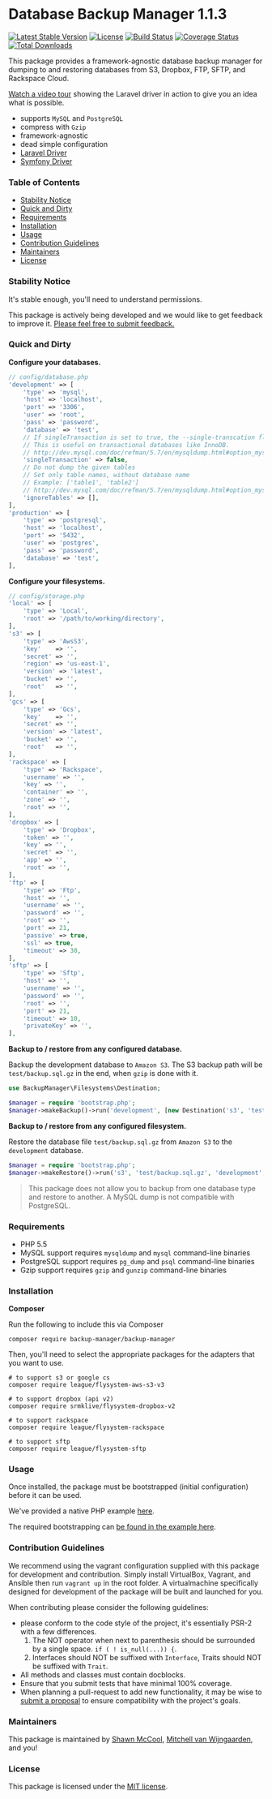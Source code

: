 # Database Backup Manager 1.1.3

[![Latest Stable Version](https://poser.pugx.org/backup-manager/backup-manager/version.png)](https://packagist.org/packages/backup-manager/backup-manager)
[![License](https://poser.pugx.org/backup-manager/backup-manager/license.png)](https://packagist.org/packages/backup-manager/backup-manager)
[![Build Status](https://travis-ci.org/backup-manager/backup-manager.svg?branch=master)](https://travis-ci.org/backup-manager/backup-manager)
[![Coverage Status](https://coveralls.io/repos/backup-manager/backup-manager/badge.svg?branch=master&service=github)](https://coveralls.io/github/backup-manager/backup-manager?branch=master)
[![Total Downloads](https://poser.pugx.org/backup-manager/backup-manager/downloads.png)](https://packagist.org/packages/backup-manager/backup-manager)

This package provides a framework-agnostic database backup manager for dumping to and restoring databases from S3, Dropbox, FTP, SFTP, and Rackspace Cloud.

[Watch a video tour](https://www.youtube.com/watch?v=vWXy0R8OavM) showing the Laravel driver in action to give you an idea what is possible.

- supports `MySQL` and `PostgreSQL`
- compress with `Gzip`
- framework-agnostic
- dead simple configuration
- [Laravel Driver](http://github.com/backup-manager/laravel)
- [Symfony Driver](http://github.com/backup-manager/symfony)

### Table of Contents

- [Stability Notice](#stability-notice)
- [Quick and Dirty](#quick-and-dirty)
- [Requirements](#requirements)
- [Installation](#installation)
- [Usage](#usage)
- [Contribution Guidelines](#contribution-guidelines)
- [Maintainers](#maintainers)
- [License](#license)

### Stability Notice

It's stable enough, you'll need to understand permissions.

This package is actively being developed and we would like to get feedback to improve it. [Please feel free to submit feedback.](https://github.com/backup-manager/backup-manager/issues/new)

### Quick and Dirty

**Configure your databases.**

```php
// config/database.php
'development' => [
    'type' => 'mysql',
    'host' => 'localhost',
    'port' => '3306',
    'user' => 'root',
    'pass' => 'password',
    'database' => 'test',
    // If singleTransaction is set to true, the --single-transcation flag will be set.
    // This is useful on transactional databases like InnoDB.
    // http://dev.mysql.com/doc/refman/5.7/en/mysqldump.html#option_mysqldump_single-transaction
    'singleTransaction' => false,
    // Do not dump the given tables
    // Set only table names, without database name
    // Example: ['table1', 'table2']
    // http://dev.mysql.com/doc/refman/5.7/en/mysqldump.html#option_mysqldump_ignore-table
    'ignoreTables' => [],
],
'production' => [
    'type' => 'postgresql',
    'host' => 'localhost',
    'port' => '5432',
    'user' => 'postgres',
    'pass' => 'password',
    'database' => 'test',
],
```

**Configure your filesystems.**

```php
// config/storage.php
'local' => [
    'type' => 'Local',
    'root' => '/path/to/working/directory',
],
's3' => [
    'type' => 'AwsS3',
    'key'    => '',
    'secret' => '',
    'region' => 'us-east-1',
    'version' => 'latest',
    'bucket' => '',
    'root'   => '',
],
'gcs' => [
    'type' => 'Gcs',
    'key'    => '',
    'secret' => '',
    'version' => 'latest',
    'bucket' => '',
    'root'   => '',
],
'rackspace' => [
    'type' => 'Rackspace',
    'username' => '',
    'key' => '',
    'container' => '',
    'zone' => '',
    'root' => '',
],
'dropbox' => [
    'type' => 'Dropbox',
    'token' => '',
    'key' => '',
    'secret' => '',
    'app' => '',
    'root' => '',
],
'ftp' => [
    'type' => 'Ftp',
    'host' => '',
    'username' => '',
    'password' => '',
    'root' => '',
    'port' => 21,
    'passive' => true,
    'ssl' => true,
    'timeout' => 30,
],
'sftp' => [
    'type' => 'Sftp',
    'host' => '',
    'username' => '',
    'password' => '',
    'root' => '',
    'port' => 21,
    'timeout' => 10,
    'privateKey' => '',
],
```

**Backup to / restore from any configured database.**

Backup the development database to `Amazon S3`. The S3 backup path will be `test/backup.sql.gz` in the end, when `gzip` is done with it.

```php
use BackupManager\Filesystems\Destination;

$manager = require 'bootstrap.php';
$manager->makeBackup()->run('development', [new Destination('s3', 'test/backup.sql')], 'gzip');
```

**Backup to / restore from any configured filesystem.**

Restore the database file `test/backup.sql.gz` from `Amazon S3` to the `development` database.

```php
$manager = require 'bootstrap.php';
$manager->makeRestore()->run('s3', 'test/backup.sql.gz', 'development', 'gzip');
```

> This package does not allow you to backup from one database type and restore to another. A MySQL dump is not compatible with PostgreSQL.

### Requirements

- PHP 5.5
- MySQL support requires `mysqldump` and `mysql` command-line binaries
- PostgreSQL support requires `pg_dump` and `psql` command-line binaries
- Gzip support requires `gzip` and `gunzip` command-line binaries


### Installation

**Composer**

Run the following to include this via Composer

```shell
composer require backup-manager/backup-manager
```

Then, you'll need to select the appropriate packages for the adapters that you want to use.

```shell
# to support s3 or google cs
composer require league/flysystem-aws-s3-v3

# to support dropbox (api v2)
composer require srmklive/flysystem-dropbox-v2

# to support rackspace
composer require league/flysystem-rackspace

# to support sftp
composer require league/flysystem-sftp
```

### Usage

Once installed, the package must be bootstrapped (initial configuration) before it can be used. 

We've provided a native PHP example [here](https://github.com/backup-manager/backup-manager/tree/master/examples).

The required bootstrapping can [be found in the example here](https://github.com/backup-manager/backup-manager/blob/master/examples/standalone/bootstrap.php).

### Contribution Guidelines

We recommend using the vagrant configuration supplied with this package for development and contribution. Simply install VirtualBox, Vagrant, and Ansible then run `vagrant up` in the root folder. A virtualmachine specifically designed for development of the package will be built and launched for you.

When contributing please consider the following guidelines:

- please conform to the code style of the project, it's essentially PSR-2 with a few differences.
    1. The NOT operator when next to parenthesis should be surrounded by a single space. `if ( ! is_null(...)) {`.
    2. Interfaces should NOT be suffixed with `Interface`, Traits should NOT be suffixed with `Trait`.
- All methods and classes must contain docblocks.
- Ensure that you submit tests that have minimal 100% coverage.
- When planning a pull-request to add new functionality, it may be wise to [submit a proposal](https://github.com/backup-manager/backup-manager/issues/new) to ensure compatibility with the project's goals.

### Maintainers

This package is maintained by [Shawn McCool](http://shawnmc.cool), [Mitchell van Wijngaarden](http://blog.mitchellvanw.io), and you!

### License

This package is licensed under the [MIT license](https://github.com/backup-manager/backup-manager/blob/master/LICENSE).
